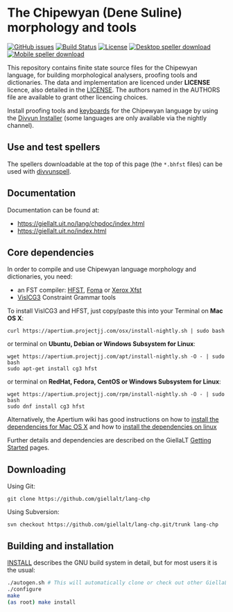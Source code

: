 The Chipewyan (Dene Suline) morphology and tools
==========================================

[![GitHub issues](https://img.shields.io/github/issues-raw/giellalt/lang-chp)](https://github.com/giellalt/lang-chp/issues)
[![Build Status](https://divvun-tc.thetc.se/api/github/v1/repository/giellalt/lang-chp/main/badge.svg)](https://github.com/giellalt/lang-chp/actions)
[![License](https://img.shields.io/github/license/giellalt/lang-chp)](https://github.com/giellalt/lang-chp/blob/main/LICENSE)
[![Desktop speller download](https://img.shields.io/badge/download%40latest-desktop--bhfst-brightgreen)](https://pahkat.uit.no/main/download/speller-chp?platform=desktop&channel=nightly)
[![Mobile speller download](https://img.shields.io/badge/download%40latest-mobile--bhfst-brightgreen)](https://pahkat.uit.no/main/download/speller-chp?platform=mbile&channel=nightly)

This repository contains finite state source files for the Chipewyan language,
for building morphological analysers, proofing tools
and dictionaries. The data and implementation are licenced under __LICENSE__
licence, also detailed in the
[LICENSE](https://github.com/giellalt/lang-chp/blob/main/LICENSE). The
authors named in the AUTHORS file are available to grant other licencing
choices.

Install proofing tools and [keyboards](https://github.com/giellalt/keyboard-chp)
for the Chipewyan language by using the [Divvun Installer](http://divvun.no)
(some languages are only available via the nightly channel).

Use and test spellers
---------------------

The spellers downloadable at the top of this page (the `*.bhfst` files) can be
used with [divvunspell](https://github.com/divvun/divvunspell).

Documentation
-------------

Documentation can be found at:

-   <https://giellalt.uit.no/lang/chpdoc/index.html>
-   <https://giellalt.uit.no/index.html>

Core dependencies
-----------------

In order to compile and use Chipewyan language morphology and
dictionaries, you need:

- an FST compiler: [HFST](https://github.com/hfst/hfst), [Foma](https://github.com/mhulden/foma) or [Xerox Xfst](https://web.stanford.edu/~laurik/fsmbook/home.html)
- [VislCG3](https://visl.sdu.dk/svn/visl/tools/vislcg3/trunk) Constraint Grammar tools

To install VislCG3 and HFST, just copy/paste this into your Terminal on **Mac OS X**:

```
curl https://apertium.projectjj.com/osx/install-nightly.sh | sudo bash
```

or terminal on **Ubuntu, Debian or Windows Subsystem for Linux**:

```
wget https://apertium.projectjj.com/apt/install-nightly.sh -O - | sudo bash
sudo apt-get install cg3 hfst
```

or terminal on **RedHat, Fedora, CentOS or Windows Subsystem for Linux**:

```
wget https://apertium.projectjj.com/rpm/install-nightly.sh -O - | sudo bash
sudo dnf install cg3 hfst
```

Alternatively, the Apertium wiki has good instructions on how to [install the dependencies for Mac
OS X](https://wiki.apertium.org/wiki/Apertium_on_Mac_OS_X) and how to [install
the dependencies on
linux](https://wiki.apertium.org/wiki/Installation_of_grammar_libraries)

Further details and dependencies are described on the GiellaLT [Getting Started](https://giellalt.uit.no/infra/GettingStarted.html) pages.

Downloading
-----------

Using Git:
```
git clone https://github.com/giellalt/lang-chp
```

Using Subversion:
```
svn checkout https://github.com/giellalt/lang-chp.git/trunk lang-chp
```

Building and installation
-------------------------

[INSTALL](https://github.com/giellalt/lang-chp/blob/main/INSTALL)
describes the GNU build system in detail, but for most users it is the usual:

```sh
./autogen.sh # This will automatically clone or check out other GiellaLT dependencies
./configure
make
(as root) make install
```
